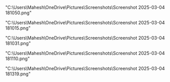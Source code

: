 "C:\Users\Mahesh\OneDrive\Pictures\Screenshots\Screenshot 2025-03-04 181050.png"

"C:\Users\Mahesh\OneDrive\Pictures\Screenshots\Screenshot 2025-03-04 181015.png"

"C:\Users\Mahesh\OneDrive\Pictures\Screenshots\Screenshot 2025-03-04 181031.png"

"C:\Users\Mahesh\OneDrive\Pictures\Screenshots\Screenshot 2025-03-04 181110.png"

"C:\Users\Mahesh\OneDrive\Pictures\Screenshots\Screenshot 2025-03-04 181319.png"
